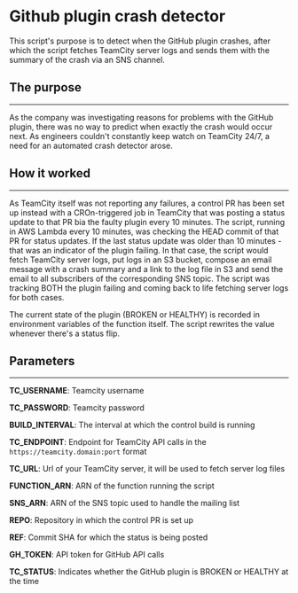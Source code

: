 # Github plugin crash detector

This script's purpose is to detect when the GitHub plugin crashes, after which the script fetches TeamCity server logs and sends them with the summary of the crash via an SNS channel.

## The purpose
---

As the company was investigating reasons for problems with the GitHub plugin, there was no way to predict when exactly the crash would occur next. As engineers couldn't constantly keep watch on TeamCity 24/7, a need for an automated crash detector arose. 

## How it worked
---

As TeamCity itself was not reporting any failures, a control PR has been set up instead with a CROn-triggered job in TeamCity that was posting a status update to that PR bia the faulty plugin every 10 minutes. The script, running in AWS Lambda every 10 minutes, was checking the HEAD commit of that PR for status updates. If the last status update was older than 10 minutes - that was an indicator of the plugin failing. In that case, the script would fetch TeamCity server logs, put logs in an S3 bucket, compose an email message with a crash summary and a link to the log file in S3 and send the email to all subscribers of the corresponding SNS topic. The script was tracking BOTH the plugin failing and coming back to life fetching server logs for both cases.

The current state of the plugin (BROKEN or HEALTHY) is recorded in environment variables of the function itself. The script rewrites the value whenever there's a status flip.

## Parameters
---

**TC_USERNAME**: Teamcity username

**TC_PASSWORD**: Teamcity password

**BUILD_INTERVAL**: The interval at which the control build is running

**TC_ENDPOINT**: Endpoint for TeamCity API calls in the `https://teamcity.domain:port` format

**TC_URL**: Url of your TeamCity server, it will be used to fetch server log files

**FUNCTION_ARN**: ARN of the function running the script

**SNS_ARN**: ARN of the SNS topic used to handle the mailing list

**REPO**: Repository in which the control PR is set up

**REF**: Commit SHA for which the status is being posted

**GH_TOKEN**: API token for GitHub API calls

**TC_STATUS**: Indicates whether the GitHub plugin is BROKEN or HEALTHY at the time